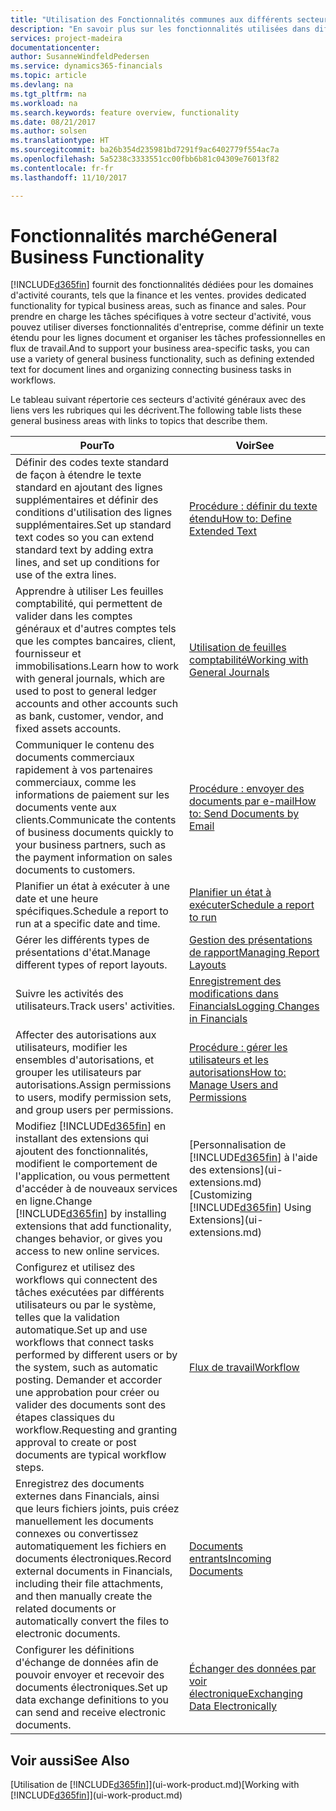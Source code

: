 ```yaml
---
title: "Utilisation des Fonctionnalités communes aux différents secteurs d'activité | Microsoft Docs"
description: "En savoir plus sur les fonctionnalités utilisées dans différents secteurs d'activité dans Dynamics 365 Business edition."
services: project-madeira
documentationcenter: 
author: SusanneWindfeldPedersen
ms.service: dynamics365-financials
ms.topic: article
ms.devlang: na
ms.tgt_pltfrm: na
ms.workload: na
ms.search.keywords: feature overview, functionality
ms.date: 08/21/2017
ms.author: solsen
ms.translationtype: HT
ms.sourcegitcommit: ba26b354d235981bd7291f9ac6402779f554ac7a
ms.openlocfilehash: 5a5238c3333551cc00fbb6b81c04309e76013f82
ms.contentlocale: fr-fr
ms.lasthandoff: 11/10/2017

---
```

# <a name="general-business-functionality"></a><span data-ttu-id="cefcd-103">Fonctionnalités marché</span><span class="sxs-lookup"><span data-stu-id="cefcd-103">General Business Functionality</span></span>
[!INCLUDE[d365fin](includes/d365fin_md.md)]<span data-ttu-id="cefcd-104"> fournit des fonctionnalités dédiées pour les domaines d'activité courants, tels que la finance et les ventes.</span><span class="sxs-lookup"><span data-stu-id="cefcd-104"> provides dedicated functionality for typical business areas, such as finance and sales.</span></span> <span data-ttu-id="cefcd-105">Pour prendre en charge les tâches spécifiques à votre secteur d'activité, vous pouvez utiliser diverses fonctionnalités d'entreprise, comme définir un texte étendu pour les lignes document et organiser les tâches professionnelles en flux de travail.</span><span class="sxs-lookup"><span data-stu-id="cefcd-105">And to support your business area-specific tasks, you can use a variety of general business functionality, such as defining extended text for document lines and organizing connecting business tasks in workflows.</span></span>

<span data-ttu-id="cefcd-106">Le tableau suivant répertorie ces secteurs d'activité généraux avec des liens vers les rubriques qui les décrivent.</span><span class="sxs-lookup"><span data-stu-id="cefcd-106">The following table lists these general business areas with links to topics that describe them.</span></span>

| <span data-ttu-id="cefcd-107">Pour</span><span class="sxs-lookup"><span data-stu-id="cefcd-107">To</span></span> | <span data-ttu-id="cefcd-108">Voir</span><span class="sxs-lookup"><span data-stu-id="cefcd-108">See</span></span> |
| --- | --- |
| <span data-ttu-id="cefcd-109">Définir des codes texte standard de façon à étendre le texte standard en ajoutant des lignes supplémentaires et définir des conditions d'utilisation des lignes supplémentaires.</span><span class="sxs-lookup"><span data-stu-id="cefcd-109">Set up standard text codes so you can extend standard text by adding extra lines, and set up conditions for use of the extra lines.</span></span> |[<span data-ttu-id="cefcd-110">Procédure : définir du texte étendu</span><span class="sxs-lookup"><span data-stu-id="cefcd-110">How to: Define Extended Text</span></span>](ui-how-define-ext-text.md) |
| <span data-ttu-id="cefcd-111">Apprendre à utiliser Les feuilles comptabilité, qui permettent de valider dans les comptes généraux et d'autres comptes tels que les comptes bancaires, client, fournisseur et immobilisations.</span><span class="sxs-lookup"><span data-stu-id="cefcd-111">Learn how to work with general journals, which are used to post to general ledger accounts and other accounts such as bank, customer, vendor, and fixed assets accounts.</span></span> |[<span data-ttu-id="cefcd-112">Utilisation de feuilles comptabilité</span><span class="sxs-lookup"><span data-stu-id="cefcd-112">Working with General Journals</span></span>](ui-work-general-journals.md) |
| <span data-ttu-id="cefcd-113">Communiquer le contenu des documents commerciaux rapidement à vos partenaires commerciaux, comme les informations de paiement sur les documents vente aux clients.</span><span class="sxs-lookup"><span data-stu-id="cefcd-113">Communicate the contents of business documents quickly to your business partners, such as the payment information on sales documents to customers.</span></span> |[<span data-ttu-id="cefcd-114">Procédure : envoyer des documents par e-mail</span><span class="sxs-lookup"><span data-stu-id="cefcd-114">How to: Send Documents by Email</span></span>](ui-how-send-documents-email.md) |
| <span data-ttu-id="cefcd-115">Planifier un état à exécuter à une date et une heure spécifiques.</span><span class="sxs-lookup"><span data-stu-id="cefcd-115">Schedule a report to run at a specific date and time.</span></span> |[<span data-ttu-id="cefcd-116">Planifier un état à exécuter</span><span class="sxs-lookup"><span data-stu-id="cefcd-116">Schedule a report to run</span></span>](ui-work-report.md#ScheduleReport) |
| <span data-ttu-id="cefcd-117">Gérer les différents types de présentations d'état.</span><span class="sxs-lookup"><span data-stu-id="cefcd-117">Manage different types of report layouts.</span></span> |[<span data-ttu-id="cefcd-118">Gestion des présentations de rapport</span><span class="sxs-lookup"><span data-stu-id="cefcd-118">Managing Report Layouts</span></span>](ui-manage-report-layouts.md) |
| <span data-ttu-id="cefcd-119">Suivre les activités des utilisateurs.</span><span class="sxs-lookup"><span data-stu-id="cefcd-119">Track users' activities.</span></span>|[<span data-ttu-id="cefcd-120">Enregistrement des modifications dans Financials</span><span class="sxs-lookup"><span data-stu-id="cefcd-120">Logging Changes in Financials</span></span>](across-log-changes.md)|
|<span data-ttu-id="cefcd-121">Affecter des autorisations aux utilisateurs, modifier les ensembles d'autorisations, et grouper les utilisateurs par autorisations.</span><span class="sxs-lookup"><span data-stu-id="cefcd-121">Assign permissions to users, modify permission sets, and group users per permissions.</span></span>|[<span data-ttu-id="cefcd-122">Procédure : gérer les utilisateurs et les autorisations</span><span class="sxs-lookup"><span data-stu-id="cefcd-122">How to: Manage Users and Permissions</span></span>](ui-how-users-permissions.md)|
| <span data-ttu-id="cefcd-123">Modifiez [!INCLUDE[d365fin](includes/d365fin_md.md)] en installant des extensions qui ajoutent des fonctionnalités, modifient le comportement de l'application, ou vous permettent d'accéder à de nouveaux services en ligne.</span><span class="sxs-lookup"><span data-stu-id="cefcd-123">Change [!INCLUDE[d365fin](includes/d365fin_md.md)] by installing extensions that add functionality, changes behavior, or gives you access to new online services.</span></span> |<span data-ttu-id="cefcd-124">[Personnalisation de [!INCLUDE[d365fin](includes/d365fin_md.md)] à l'aide des extensions](ui-extensions.md)</span><span class="sxs-lookup"><span data-stu-id="cefcd-124">[Customizing [!INCLUDE[d365fin](includes/d365fin_md.md)] Using Extensions](ui-extensions.md)</span></span> |
|<span data-ttu-id="cefcd-125">Configurez et utilisez des workflows qui connectent des tâches exécutées par différents utilisateurs ou par le système, telles que la validation automatique.</span><span class="sxs-lookup"><span data-stu-id="cefcd-125">Set up and use workflows that connect tasks performed by different users or by the system, such as automatic posting.</span></span> <span data-ttu-id="cefcd-126">Demander et accorder une approbation pour créer ou valider des documents sont des étapes classiques du workflow.</span><span class="sxs-lookup"><span data-stu-id="cefcd-126">Requesting and granting approval to create or post documents are typical workflow steps.</span></span>|[<span data-ttu-id="cefcd-127">Flux de travail</span><span class="sxs-lookup"><span data-stu-id="cefcd-127">Workflow</span></span>](across-workflow.md)|
|<span data-ttu-id="cefcd-128">Enregistrez des documents externes dans Financials, ainsi que leurs fichiers joints, puis créez manuellement les documents connexes ou convertissez automatiquement les fichiers en documents électroniques.</span><span class="sxs-lookup"><span data-stu-id="cefcd-128">Record external documents in Financials, including their file attachments, and then manually create the related documents or automatically convert the files to electronic documents.</span></span>|[<span data-ttu-id="cefcd-129">Documents entrants</span><span class="sxs-lookup"><span data-stu-id="cefcd-129">Incoming Documents</span></span>](across-income-documents.md)|
| <span data-ttu-id="cefcd-130">Configurer les définitions d'échange de données afin de pouvoir envoyer et recevoir des documents électroniques.</span><span class="sxs-lookup"><span data-stu-id="cefcd-130">Set up data exchange definitions to you can send and receive electronic documents.</span></span> |[<span data-ttu-id="cefcd-131">Échanger des données par voir électronique</span><span class="sxs-lookup"><span data-stu-id="cefcd-131">Exchanging Data Electronically</span></span>](across-data-exchange.md) |

## <a name="see-also"></a><span data-ttu-id="cefcd-132">Voir aussi</span><span class="sxs-lookup"><span data-stu-id="cefcd-132">See Also</span></span>
<span data-ttu-id="cefcd-133">[Utilisation de [!INCLUDE[d365fin](includes/d365fin_md.md)]](ui-work-product.md)</span><span class="sxs-lookup"><span data-stu-id="cefcd-133">[Working with [!INCLUDE[d365fin](includes/d365fin_md.md)]](ui-work-product.md)</span></span>

